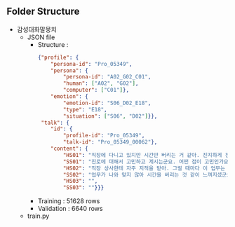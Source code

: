 ## Folder Structure

* 감성대화말뭉치
    * JSON file
        * Structure :
            ```JSON
            {"profile": {
                "persona-id": "Pro_05349", 
                "persona": {
                    "persona-id": "A02_G02_C01", 
                    "human": ["A02", "G02"], 
                    "computer": ["C01"]}, 
                "emotion": {
                    "emotion-id": "S06_D02_E18", 
                    "type": "E18", 
                    "situation": ["S06", "D02"]}}, 
             "talk": {
                "id": {
                    "profile-id": "Pro_05349", 
                    "talk-id": "Pro_05349_00062"},        
                "content": {
                    "HS01": "직장에 다니고 있지만 시간만 버리는 거 같아. 진지하게 진로에 대한 고민이 생겨.", 
                    "SS01": "진로에 대해서 고민하고 계시는군요. 어떤 점이 고민인가요?", 
                    "HS02": "직장 상사한테 자주 지적을 받아. 그럴 때마다 이 업무는 나랑 맞지 않는 거 같이 느껴져.", 
                    "SS02": "업무가 나와 맞지 않아 시간을 버리는 것 같이 느껴지셨군요.", 
                    "HS03": "", 
                    "SS03": ""}}}

            ```
        * Training   : 51628 rows
        * Validation : 6640 rows
    * train.py
